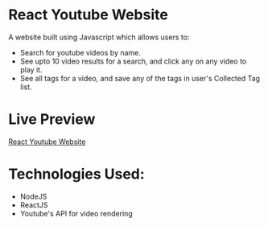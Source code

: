 # React Youtube Website

A website built using Javascript which allows users to:

- Search for youtube videos by name.
- See upto 10 video results for a search, and click any on any video to play it.
- See all tags for a video, and save any of the tags in user's Collected Tag list.

# Live Preview
[React Youtube Website](https://react-youtube-website.herokuapp.com/)

# Technologies Used:

- NodeJS
- ReactJS
- Youtube's API for video rendering 
